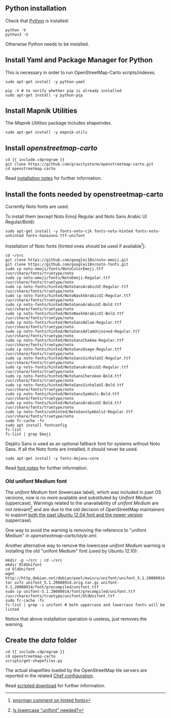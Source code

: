## Python installation

Check that [Python](https://www.python.org/) is installed:

    python -V
    python3 -V

Otherwise Python needs to be installed.

## Install Yaml and Package Manager for Python

This is necessary in order to run OpenStreetMap-Carto scripts/indexes.

```shell
sudo apt-get install -y python-yaml

pip -V # to verify whether pip is already installed
sudo apt-get install -y python-pip
```

## Install Mapnik Utilities

The *Mapnik Utilities* package includes shapeindex.

    sudo apt-get install -y mapnik-utils

## Install *openstreetmap-carto*

    cd {{ include.cdprogram }}
    git clone https://github.com/gravitystorm/openstreetmap-carto.git
    cd openstreetmap-carto

Read [installation notes](https://github.com/gravitystorm/openstreetmap-carto/blob/master/INSTALL.md) for further information.

## Install the fonts needed by openstreetmap-carto

Currently Noto fonts are used.

To install them (except Noto Emoji Regular and Noto Sans Arabic UI Regular/Bold):

    sudo apt-get install -y fonts-noto-cjk fonts-noto-hinted fonts-noto-unhinted fonts-hanazono ttf-unifont

Installation of Noto fonts (hinted ones should be used if available[^71]):

```shell
cd ~/src
git clone https://github.com/googlei18n/noto-emoji.git
git clone https://github.com/googlei18n/noto-fonts.git
sudo cp noto-emoji/fonts/NotoColorEmoji.ttf /usr/share/fonts/truetype/noto
sudo cp noto-emoji/fonts/NotoEmoji-Regular.ttf /usr/share/fonts/truetype/noto
sudo cp noto-fonts/hinted/NotoSansArabicUI-Regular.ttf /usr/share/fonts/truetype/noto
sudo cp noto-fonts/hinted/NotoNaskhArabicUI-Regular.ttf /usr/share/fonts/truetype/noto
sudo cp noto-fonts/hinted/NotoSansArabicUI-Bold.ttf /usr/share/fonts/truetype/noto
sudo cp noto-fonts/hinted/NotoNaskhArabicUI-Bold.ttf /usr/share/fonts/truetype/noto
sudo cp noto-fonts/hinted/NotoSansAdlam-Regular.ttf /usr/share/fonts/truetype/noto
sudo cp noto-fonts/hinted/NotoSansAdlamUnjoined-Regular.ttf /usr/share/fonts/truetype/noto
sudo cp noto-fonts/hinted/NotoSansChakma-Regular.ttf /usr/share/fonts/truetype/noto
sudo cp noto-fonts/hinted/NotoSansOsage-Regular.ttf /usr/share/fonts/truetype/noto
sudo cp noto-fonts/hinted/NotoSansSinhalaUI-Regular.ttf /usr/share/fonts/truetype/noto
sudo cp noto-fonts/hinted/NotoSansArabicUI-Regular.ttf /usr/share/fonts/truetype/noto
sudo cp noto-fonts/hinted/NotoSansCherokee-Bold.ttf /usr/share/fonts/truetype/noto
sudo cp noto-fonts/hinted/NotoSansSinhalaUI-Bold.ttf /usr/share/fonts/truetype/noto
sudo cp noto-fonts/hinted/NotoSansSymbols-Bold.ttf /usr/share/fonts/truetype/noto
sudo cp noto-fonts/hinted/NotoSansArabicUI-Bold.ttf /usr/share/fonts/truetype/noto
sudo cp noto-fonts/unhinted/NotoSansSymbols2-Regular.ttf /usr/share/fonts/truetype/noto
sudo fc-cache -fv
sudo apt install fontconfig
fc-list
fc-list | grep Emoji
```

DejaVu Sans is used as an optional fallback font for systems without Noto Sans. If all the Noto fonts are installed, it should never be used.

    sudo apt-get install -y fonts-dejavu-core

Read [font notes](https://github.com/gravitystorm/openstreetmap-carto/blob/master/INSTALL.md#fonts) for further information.

### Old unifont Medium font

The *unifont Medium* font (lowercase label), which was included in past OS versions, now is no more available and substituted by *Unifont Medium* (uppercase). Warnings related to the unavailability of *unifont Medium* are not relevant[^72] and are due to the old decision of OpenStreetMap maintainers to support [both the past Ubuntu 12.04 font and the newer version](https://github.com/gravitystorm/openstreetmap-carto/pull/429) (uppercase).

One way to avoid the warning is removing the reference to "unifont Medium" in *openstreetmap-carto/style.xml*.

Another alternative way to remove the lowercase *unifont Medium* warning is installing the old "unifont Medium" font (used by Ubuntu 12.10):

```shell
mkdir -p ~/src ; cd ~/src
mkdir OldUnifont
cd OldUnifont
wget http://http.debian.net/debian/pool/main/u/unifont/unifont_5.1.20080914.orig.tar.gz
tar xvfz unifont_5.1.20080914.orig.tar.gz unifont-5.1.20080914/font/precompiled/unifont.ttf
sudo cp unifont-5.1.20080914/font/precompiled/unifont.ttf /usr/share/fonts/truetype/unifont/OldUnifont.ttf
sudo fc-cache -fv
fc-list | grep -i unifont # both uppercase and lowercase fonts will be listed
```

Notice that above installation operation is useless, just removes the warning.

## Create the *data* folder

```shell
cd {{ include.cdprogram }}
cd openstreetmap-carto
scripts/get-shapefiles.py
```

The actual shapefiles loaded by the OpenStreetMap tile servers are reported in the related [Chef configuration](https://github.com/openstreetmap/chef/blob/master/roles/tile.rb#L65-L89).

Read [scripted download](https://github.com/gravitystorm/openstreetmap-carto/blob/master/INSTALL.md#scripted-download) for further information.

[^71]: [pnorman comment on hinted fonts](https://github.com/gravitystorm/openstreetmap-carto/issues/2402#issuecomment-252496456)
[^72]: [Is lowercase "unifont" needed?](https://github.com/gravitystorm/openstreetmap-carto/issues/2924)